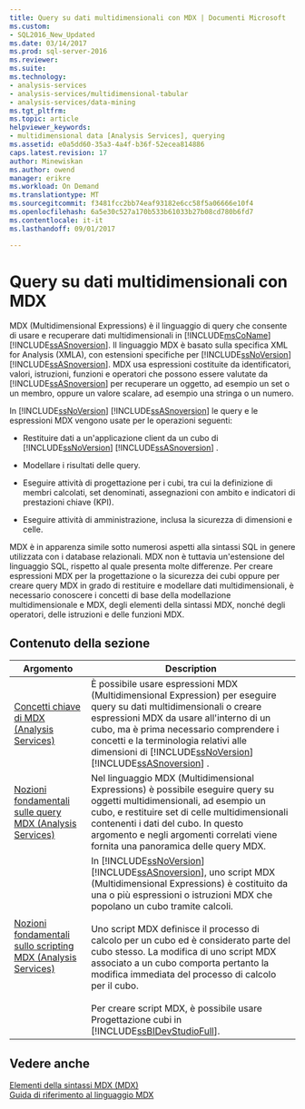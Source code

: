 ```yaml
---
title: Query su dati multidimensionali con MDX | Documenti Microsoft
ms.custom:
- SQL2016_New_Updated
ms.date: 03/14/2017
ms.prod: sql-server-2016
ms.reviewer: 
ms.suite: 
ms.technology:
- analysis-services
- analysis-services/multidimensional-tabular
- analysis-services/data-mining
ms.tgt_pltfrm: 
ms.topic: article
helpviewer_keywords:
- multidimensional data [Analysis Services], querying
ms.assetid: e0a5dd60-35a3-4a4f-b36f-52ecea814886
caps.latest.revision: 17
author: Minewiskan
ms.author: owend
manager: erikre
ms.workload: On Demand
ms.translationtype: MT
ms.sourcegitcommit: f3481fcc2bb74eaf93182e6cc58f5a06666e10f4
ms.openlocfilehash: 6a5e30c527a170b533b61033b27b08cd780b6fd7
ms.contentlocale: it-it
ms.lasthandoff: 09/01/2017

---
```

# <a name="querying-multidimensional-data-with-mdx"></a>Query su dati multidimensionali con MDX
  MDX (Multidimensional Expressions) è il linguaggio di query che consente di usare e recuperare dati multidimensionali in [!INCLUDE[msCoName](../../../includes/msconame-md.md)] [!INCLUDE[ssASnoversion](../../../includes/ssasnoversion-md.md)]. Il linguaggio MDX è basato sulla specifica XML for Analysis (XMLA), con estensioni specifiche per [!INCLUDE[ssNoVersion](../../../includes/ssnoversion-md.md)] [!INCLUDE[ssASnoversion](../../../includes/ssasnoversion-md.md)]. MDX usa espressioni costituite da identificatori, valori, istruzioni, funzioni e operatori che possono essere valutate da [!INCLUDE[ssASnoversion](../../../includes/ssasnoversion-md.md)] per recuperare un oggetto, ad esempio un set o un membro, oppure un valore scalare, ad esempio una stringa o un numero.  
  
 In [!INCLUDE[ssNoVersion](../../../includes/ssnoversion-md.md)] [!INCLUDE[ssASnoversion](../../../includes/ssasnoversion-md.md)] le query e le espressioni MDX vengono usate per le operazioni seguenti:  
  
-   Restituire dati a un'applicazione client da un cubo di [!INCLUDE[ssNoVersion](../../../includes/ssnoversion-md.md)] [!INCLUDE[ssASnoversion](../../../includes/ssasnoversion-md.md)] .  
  
-   Modellare i risultati delle query.  
  
-   Eseguire attività di progettazione per i cubi, tra cui la definizione di membri calcolati, set denominati, assegnazioni con ambito e indicatori di prestazioni chiave (KPI).  
  
-   Eseguire attività di amministrazione, inclusa la sicurezza di dimensioni e celle.  
  
 MDX è in apparenza simile sotto numerosi aspetti alla sintassi SQL in genere utilizzata con i database relazionali. MDX non è tuttavia un'estensione del linguaggio SQL, rispetto al quale presenta molte differenze. Per creare espressioni MDX per la progettazione o la sicurezza dei cubi oppure per creare query MDX in grado di restituire e modellare dati multidimensionali, è necessario conoscere i concetti di base della modellazione multidimensionale e MDX, degli elementi della sintassi MDX, nonché degli operatori, delle istruzioni e delle funzioni MDX.  
  
## <a name="in-this-section"></a>Contenuto della sezione  
  
|Argomento|Description|  
|-----------|-----------------|  
|[Concetti chiave di MDX &#40;Analysis Services&#41;](../../../analysis-services/multidimensional-models/mdx/key-concepts-in-mdx-analysis-services.md)|È possibile usare espressioni MDX (Multidimensional Expression) per eseguire query su dati multidimensionali o creare espressioni MDX da usare all'interno di un cubo, ma è prima necessario comprendere i concetti e la terminologia relativi alle dimensioni di [!INCLUDE[ssNoVersion](../../../includes/ssnoversion-md.md)] [!INCLUDE[ssASnoversion](../../../includes/ssasnoversion-md.md)] .|  
|[Nozioni fondamentali sulle query MDX &#40;Analysis Services&#41;](../../../analysis-services/multidimensional-models/mdx/mdx-query-fundamentals-analysis-services.md)|Nel linguaggio MDX (Multidimensional Expressions) è possibile eseguire query su oggetti multidimensionali, ad esempio un cubo, e restituire set di celle multidimensionali contenenti i dati del cubo. In questo argomento e negli argomenti correlati viene fornita una panoramica delle query MDX.|  
|[Nozioni fondamentali sullo scripting MDX &#40;Analysis Services&#41;](../../../analysis-services/multidimensional-models/mdx/mdx-scripting-fundamentals-analysis-services.md)|In [!INCLUDE[ssNoVersion](../../../includes/ssnoversion-md.md)] [!INCLUDE[ssASnoversion](../../../includes/ssasnoversion-md.md)], uno script MDX (Multidimensional Expressions) è costituito da una o più espressioni o istruzioni MDX che popolano un cubo tramite calcoli.<br /><br /> Uno script MDX definisce il processo di calcolo per un cubo ed è considerato parte del cubo stesso. La modifica di uno script MDX associato a un cubo comporta pertanto la modifica immediata del processo di calcolo per il cubo.<br /><br /> Per creare script MDX, è possibile usare Progettazione cubi in [!INCLUDE[ssBIDevStudioFull](../../../includes/ssbidevstudiofull-md.md)].|  
  
## <a name="see-also"></a>Vedere anche  
 [Elementi della sintassi MDX &#40;MDX&#41;](../../../mdx/mdx-syntax-elements-mdx.md)   
 [Guida di riferimento al linguaggio MDX](../../../mdx/mdx-language-reference-mdx.md)  
  
  

